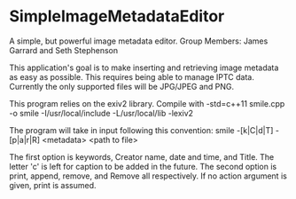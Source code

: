 # SimpleImageMetadataEditor
A simple, but powerful image metadata editor.
Group Members: James Garrard and Seth Stephenson

  This application's goal is to make inserting and retrieving image metadata as easy as possible. This requires being able to manage IPTC data. Currently the only supported files will be JPG/JPEG and PNG.

This program relies on the exiv2 library.
Compile with -std=c++11 smile.cpp -o smile -I/usr/local/include -L/usr/local/lib -lexiv2

The program will take in input following this convention: 
smile -[k|C|d|T] -[p|a|r|R] \<metadata\> \<path to file\>
  
The first option is keywords, Creator name, date and time, and Title. The letter 'c' is left for caption to be added in the future. 
The second option is print, append, remove, and Remove all respectively. If no action argument is given, print is assumed.
